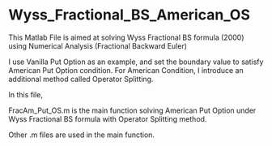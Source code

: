 # Wyss_Fractional_BS_American_OS

This Matlab File is aimed at solving Wyss Fractional BS formula (2000) using Numerical Analysis (Fractional Backward Euler)

I use Vanilla Put Option as an example, and set the boundary value to satisfy American Put Option condition. For American Condition, I introduce an additional method called Operator Splitting.

In this file,

FracAm_Put_OS.m is the main function solving American Put Option under Wyss Fractional BS formula with Operator Splitting method.

Other .m files are used in the main function.

